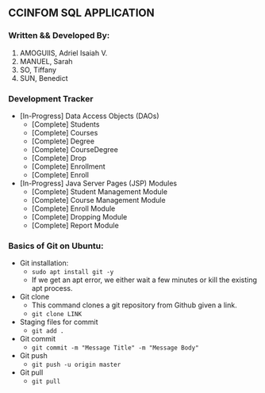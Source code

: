 ## CCINFOM SQL APPLICATION

### Written && Developed By:
1. AMOGUIIS, Adriel Isaiah V.
2. MANUEL, Sarah
3. SO, Tiffany
4. SUN, Benedict

### Development Tracker
- [In-Progress] Data Access Objects (DAOs)
	- [Complete] Students
	- [Complete] Courses
	- [Complete] Degree
	- [Complete] CourseDegree
	- [Complete] Drop
	- [Complete] Enrollment
	- [Complete] Enroll
- [In-Progress] Java Server Pages (JSP) Modules
	- [Complete] Student Management Module
	- [Complete] Course Management Module
	- [Complete] Enroll Module
	- [Complete] Dropping Module
	- [Complete] Report Module

### Basics of Git on Ubuntu:
- Git installation:
	- ```sudo apt install git -y```
	- If we get an apt error, we either wait a few minutes or kill the existing apt process.
- Git clone
	- This command clones a git repository from Github given a link.
	- ```git clone LINK```
- Staging files for commit
	- ```git add .```
- Git commit
	- ```git commit -m "Message Title" -m "Message Body"```
- Git push
	- ```git push -u origin master```
- Git pull
	- ```git pull```

